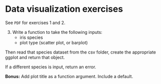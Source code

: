 
# Data visualization exercises

See `PDF` for exercises 1 and 2.

3. Write a function to take the following inputs:
    - iris species
    - plot type (scatter plot, or barplot)

Then read that species dataset from the csv folder, create the appropriate ggplot and return that object.

If a different species is input, return an error.

**Bonus:** Add plot title as a function argument. Include a default.

